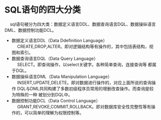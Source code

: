 


# SQL语句的四大分类  
&emsp; sql语句被分为四大类：数据定义语言DDL、数据查询语言DQL、数据操纵语言DML、数据控制功能DCL。  
* 数据定义语言DDL（Data Ddefinition Language）  
&emsp; CREATE,DROP,ALTER。即对逻辑结构等有操作的，其中包括表结构，视图和索引。  
* 数据查询语言DQL（Data Query Language）  
&emsp; SELECT。即查询操作，以select关键字。各种简单查询，连接查询等 都属于DQL。  
* 数据操纵语言DML（Data Manipulation Language）  
&emsp; INSERT,UPDATE,DELETE。即对数据进行操作的，对应上面所说的查询操作 DQL与DML共同构建了多数初级程序员常用的增删改查操作。而查询是较为特殊的一种 被划分到DQL中。  
* 数据控制功能DCL（Data Control Language）  
&emsp; GRANT,REVOKE,COMMIT,ROLLBACK。即对数据库安全性完整性等有操作的，可以简单的理解为权限控制等。  
